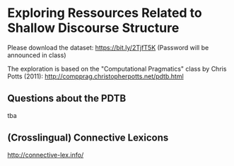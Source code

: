 # Exploring Ressources Related to Shallow Discourse Structure

Please download the dataset: https://bit.ly/2TjfT5K (Password will be announced in class)

The exploration is based on the "Computational Pragmatics" class by Chris Potts (2011): http://compprag.christopherpotts.net/pdtb.html 

## Questions about the PDTB

tba

## (Crosslingual) Connective Lexicons

http://connective-lex.info/
